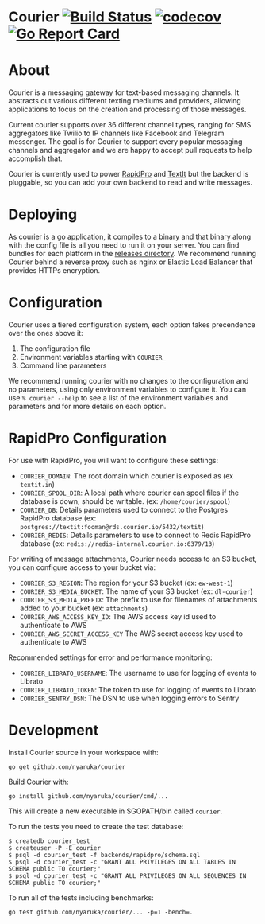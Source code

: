 # Courier [![Build Status](https://travis-ci.org/nyaruka/courier.svg?branch=master)](https://travis-ci.org/nyaruka/courier) [![codecov](https://codecov.io/gh/nyaruka/courier/branch/master/graph/badge.svg)](https://codecov.io/gh/nyaruka/courier) [![Go Report Card](https://goreportcard.com/badge/github.com/nyaruka/courier)](https://goreportcard.com/report/github.com/nyaruka/courier) 

# About

Courier is a messaging gateway for text-based messaging channels. It abstracts out various different texting mediums and providers, allowing
applications to focus on the creation and processing of those messages.

Current courier supports over 36 different channel types, ranging for SMS aggregators like Twilio to IP channels like Facebook and Telegram
messenger. The goal is for Courier to support every popular messaging channels and aggregator and we are happy to accept pull requests
to help accomplish that.

Courier is currently used to power [RapidPro](https://rapidpro.io) and [TextIt](https://textit.in) but the backend is pluggable, so you can
add your own backend to read and write messages.

# Deploying

As courier is a go application, it compiles to a binary and that binary along with the config file is all you need to run it on your server. You 
can find bundles for each platform in the [releases directory](https://github.com/nyaruka/courier/releases). We recommend running Courier
behind a reverse proxy such as nginx or Elastic Load Balancer that provides HTTPs encryption.

# Configuration

Courier uses a tiered configuration system, each option takes precendence over the ones above it:
 1. The configuration file
 2. Environment variables starting with `COURIER_` 
 3. Command line parameters

We recommend running courier with no changes to the configuration and no parameters, using only environment variables to configure it. You can
use `% courier --help` to see a list of the environment variables and parameters and for more details on each option.

# RapidPro Configuration

For use with RapidPro, you will want to configure these settings:

 * `COURIER_DOMAIN`: The root domain which courier is exposed as (ex `textit.in`)
 * `COURIER_SPOOL_DIR`: A local path where courier can spool files if the database is down, should be writable. (ex: `/home/courier/spool`)
 * `COURIER_DB`: Details parameters used to connect to the Postgres RapidPro database (ex: `postgres://textit:fooman@rds.courier.io/5432/textit`)
 * `COURIER_REDIS`: Details parameters to use to connect to Redis RapidPro database (ex: `redis://redis-internal.courier.io:6379/13`)
 
For writing of message attachments, Courier needs access to an S3 bucket, you can configure access to your bucket via:

 * `COURIER_S3_REGION`: The region for your S3 bucket (ex: `ew-west-1`)
 * `COURIER_S3_MEDIA_BUCKET`: The name of your S3 bucket (ex: `dl-courier`)
 * `COURIER_S3_MEDIA_PREFIX`: The prefix to use for filenames of attachments added to your bucket (ex: `attachments`)
 * `COURIER_AWS_ACCESS_KEY_ID`: The AWS access key id used to authenticate to AWS
 * `COURIER_AWS_SECRET_ACCESS_KEY` The AWS secret access key used to authenticate to AWS

Recommended settings for error and performance monitoring:

 * `COURIER_LIBRATO_USERNAME`: The username to use for logging of events to Librato
 * `COURIER_LIBRATO_TOKEN`: The token to use for logging of events to Librato
 * `COURIER_SENTRY_DSN`: The DSN to use when logging errors to Sentry

# Development

Install Courier source in your workspace with:

```
go get github.com/nyaruka/courier
```

Build Courier with:

```
go install github.com/nyaruka/courier/cmd/...
```

This will create a new executable in $GOPATH/bin called `courier`. 

To run the tests you need to create the test database:

```
$ createdb courier_test
$ createuser -P -E courier
$ psql -d courier_test -f backends/rapidpro/schema.sql
$ psql -d courier_test -c "GRANT ALL PRIVILEGES ON ALL TABLES IN SCHEMA public TO courier;"
$ psql -d courier_test -c "GRANT ALL PRIVILEGES ON ALL SEQUENCES IN SCHEMA public TO courier;"
```

To run all of the tests including benchmarks:

```
go test github.com/nyaruka/courier/... -p=1 -bench=.
```
